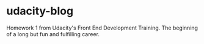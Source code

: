 # udacity-blog
Homework 1 from Udacity's Front End Development Training. The beginning of a long but fun and fulfilling career. 
